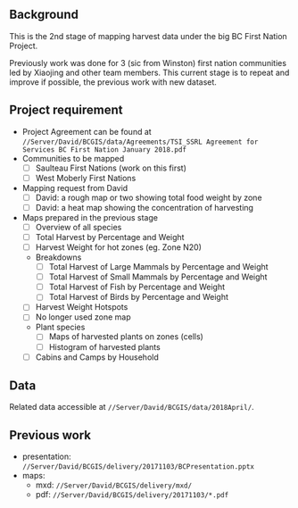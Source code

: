 ## Background
This is the 2nd stage of mapping harvest data under the big BC First Nation Project.

Previously work was done for 3 (sic from Winston) first nation communities led by Xiaojing and other team members. This current stage is to repeat and improve if possible, the previous work with new dataset.

## Project requirement
- Project Agreement can be found at
`//Server/David/BCGIS/data/Agreements/TSI_SSRL Agreement for Services BC First Nation January 2018.pdf`
- Communities to be mapped
  - [ ] Saulteau First Nations (work on this first)
  - [ ] West Moberly First Nations

- Mapping request from David
  - [ ] David: a rough map or two showing total food weight by zone
  - [ ] David: a heat map showing the concentration of harvesting
- Maps prepared in the previous stage
  - [ ] Overview of all species
  - [ ] Total Harvest by Percentage and Weight
  - [ ] Harvest Weight for hot zones (eg. Zone N20)
  - Breakdowns
    - [ ] Total Harvest of Large Mammals by Percentage and Weight
    - [ ] Total Harvest of Small Mammals by Percentage and Weight
    - [ ] Total Harvest of Fish by Percentage and Weight
    - [ ] Total Harvest of Birds by Percentage and Weight
  - [ ] Harvest Weight Hotspots
  - [ ] No longer used zone map
  - Plant species
    - [ ] Maps of harvested plants on zones (cells)
    - [ ] Histogram of harvested plants
  - [ ] Cabins and Camps by Household

## Data
Related data accessible at `//Server/David/BCGIS/data/2018April/`.

## Previous work
  - presentation: `//Server/David/BCGIS/delivery/20171103/BCPresentation.pptx`
  - maps:
    - mxd: `//Server/David/BCGIS/delivery/mxd/`
    - pdf: `//Server/David/BCGIS/delivery/20171103/*.pdf`

